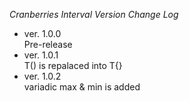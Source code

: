 *Cranberries Interval Version Change Log*  

- ver. 1.0.0  
Pre-release
- ver. 1.0.1  
T() is repalaced into T{}
- ver. 1.0.2  
variadic max & min is added
